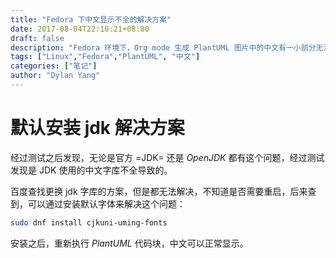 ```yaml
---
title: "Fedora 下中文显示不全的解决方案"
date: 2017-08-04T22:10:21+08:00
draft: false
description: "Fedora 环境下，Org mode 生成 PlantUML 图片中的中文有一小部分无法显示。"
tags: ["Linux","Fedora","PlantUML", "中文"]
categories: ["笔记"]
author: "Dylan Yang"
---
```


# 默认安装 jdk 解决方案

经过测试之后发现，无论是官方 =JDK= 还是 _OpenJDK_ 都有这个问题，经过测试发现是 JDK 使用的中文字库不全导致的。

百度查找更换 jdk 字库的方案，但是都无法解决，不知道是否需要重启，后来查到，可以通过安装默认字体来解决这个问题：

``` sh
sudo dnf install cjkuni-uming-fonts
```

安装之后，重新执行 _PlantUML_ 代码块，中文可以正常显示。


